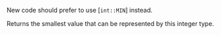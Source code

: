 New code should prefer to use [`int::MIN`] instead.

Returns the smallest value that can be represented by this integer type.
